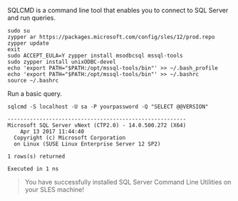 SQLCMD is a command line tool that enables you to connect to SQL Server and run queries.

```terminal
sudo su
zypper ar https://packages.microsoft.com/config/sles/12/prod.repo
zypper update
exit
sudo ACCEPT_EULA=Y zypper install msodbcsql mssql-tools
sudo zypper install unixODBC-devel
echo 'export PATH="$PATH:/opt/mssql-tools/bin"' >> ~/.bash_profile
echo 'export PATH="$PATH:/opt/mssql-tools/bin"' >> ~/.bashrc
source ~/.bashrc
```

Run a basic query.

```terminal
sqlcmd -S localhost -U sa -P yourpassword -Q "SELECT @@VERSION"
```

```results
--------------------------------------------------------
Microsoft SQL Server vNext (CTP2.0) - 14.0.500.272 (X64) 
	Apr 13 2017 11:44:40 
  Copyright (c) Microsoft Corporation
  on Linux (SUSE Linux Enterprise Server 12 SP2)

1 rows(s) returned

Executed in 1 ns
```

> You have successfully installed SQL Server Command Line Utilities on your SLES machine! 
